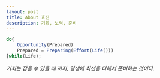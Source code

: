 ```yaml
---
layout: post
title: About 효진
description: 기회, 노력, 준비
---
```


```javascript
do{
    Opportunity(Prepared)
    Prepared = Preparing(Effort(Life()))
}while(Life);
```
*기회는 잡을 수 있을 때 까지, 일생에 최선을 다해서 준비하는 것이다.*
